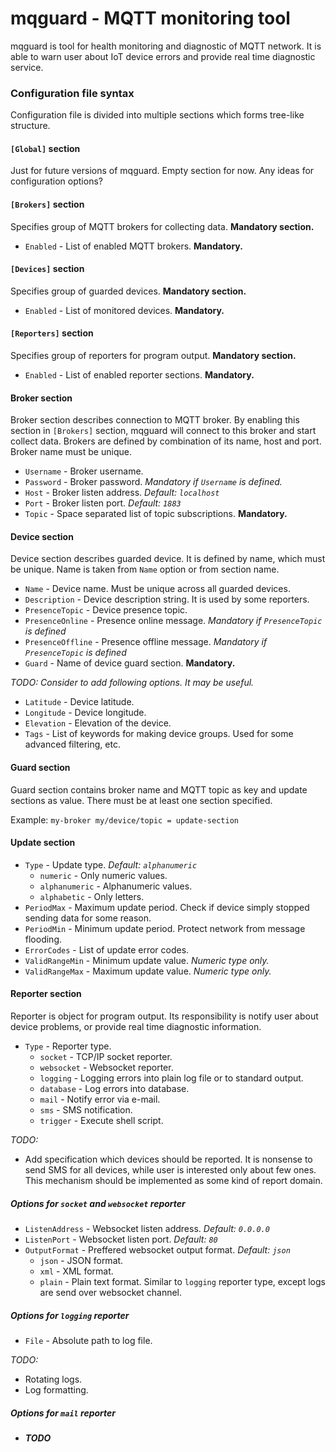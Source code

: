 # mqguard - MQTT monitoring tool

mqguard is tool for health monitoring and diagnostic of MQTT network. It is able
to warn user about IoT device errors and provide real time diagnostic service.

### Configuration file syntax

Configuration file is divided into multiple sections which forms tree-like structure.

#### `[Global]` section

Just for future versions of mqguard. Empty section for now. Any ideas for configuration options?

#### `[Brokers]` section

Specifies group of MQTT brokers for collecting data. **Mandatory section.**

 - `Enabled` - List of enabled MQTT brokers. **Mandatory.**

#### `[Devices]` section

Specifies group of guarded devices. **Mandatory section.**

 - `Enabled` - List of monitored devices. **Mandatory.**

#### `[Reporters]` section

Specifies group of reporters for program output. **Mandatory section.**

 - `Enabled` - List of enabled reporter sections. **Mandatory.**

#### Broker section

Broker section describes connection to MQTT broker. By enabling this section in
`[Brokers]` section, mqguard will connect to this broker and start collect data.
Brokers are defined by combination of its name, host and port. Broker name must be unique.

 - `Username` - Broker username.
 - `Password` - Broker password. *Mandatory if `Username` is defined.*
 - `Host` - Broker listen address. *Default: `localhost`*
 - `Port` - Broker listen port. *Default: `1883`*
 - `Topic` - Space separated list of topic subscriptions. **Mandatory.**

#### Device section

Device section describes guarded device. It is defined by name, which must be unique.
Name is taken from `Name` option or from section name.

 - `Name` - Device name. Must be unique across all guarded devices.
 - `Description` - Device description string. It is used by some reporters.
 - `PresenceTopic` - Device presence topic.
 - `PresenceOnline` - Presence online message. *Mandatory if `PresenceTopic` is defined*
 - `PresenceOffline` - Presence offline message. *Mandatory if `PresenceTopic` is defined*
 - `Guard` - Name of device guard section. **Mandatory.**

_TODO: Consider to add following options. It may be useful._

 - `Latitude` - Device latitude.
 - `Longitude` - Device longitude.
 - `Elevation` - Elevation of the device.
 - `Tags` - List of keywords for making device groups. Used for some advanced filtering, etc.

#### Guard section

Guard section contains broker name and MQTT topic as key and update sections as value.
There must be at least one section specified.

Example: `my-broker my/device/topic = update-section`

#### Update section

 - `Type` - Update type. *Default: `alphanumeric`*
   - `numeric` - Only numeric values.
   - `alphanumeric` - Alphanumeric values.
   - `alphabetic` - Only letters.
 - `PeriodMax` - Maximum update period. Check if device simply stopped sending
    data for some reason.
 - `PeriodMin` - Minimum update period. Protect network from message flooding.
 - `ErrorCodes` - List of update error codes.
 - `ValidRangeMin` - Minimum update value. *Numeric type only.*
 - `ValidRangeMax` - Maximum update value. *Numeric type only.*

#### Reporter section

Reporter is object for program output. Its responsibility is notify user about device
problems, or provide real time diagnostic information.

 - `Type` - Reporter type.
   - `socket` - TCP/IP socket reporter.
   - `websocket` - Websocket reporter.
   - `logging` - Logging errors into plain log file or to standard output.
   - `database` - Log errors into database.
   - `mail` - Notify error via e-mail.
   - `sms` - SMS notification.
   - `trigger` - Execute shell script.

_TODO:_

 - Add specification which devices should be reported. It is nonsense to send SMS
    for all devices, while user is interested only about few ones. This mechanism
    should be implemented as some kind of report domain.

##### Options for `socket` and `websocket` reporter

 - `ListenAddress` - Websocket listen address. *Default: `0.0.0.0`*
 - `ListenPort` - Websocket listen port. *Default: `80`*
 - `OutputFormat` - Preffered websocket output format. *Default: `json`*
   - `json` - JSON format.
   - `xml` - XML format.
   - `plain` - Plain text format. Similar to `logging` reporter type, except logs
    are send over websocket channel.

##### Options for `logging` reporter

 - `File` - Absolute path to log file.

_TODO:_

 - Rotating logs.
 - Log formatting.

##### Options for `mail` reporter

 - _**TODO**_
